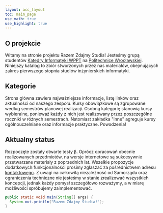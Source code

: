 ```yaml
---
layout: acc_layout
toc: main_page
use_math: true
use_highlight: true
---
```


O projekcie
---

Witamy na stronie projektu Razem Zdajmy Studia! Jesteśmy grupą studentów [Katedry Informatyki WPPT](http://ki.pwr.edu.pl/) na [Politechnice Wrocławskiej](http://pwr.edu.pl/). Niniejszy katalog to zbiór stworzonych przez nas materiałów, obejmujących zakres pierwszego stopnia studiów inżynierskich informatyki.

Kategorie
---

Strona główna zawiera najważniejsze informacje, listę linków oraz aktualności od naszego zespołu. Kursy obowiązkowe są zgrupowane według semestrów planowej realizacji. Osobną kategorię stanowią kursy wybieralne, ponieważ każdy z nich jest realizowany przez poszczególne roczniki w różnych semestrach. Natomiast zakładka "Inne" agreguje kursy ogólnouczelniane oraz informacje praktyczne. Powodzenia!

Aktualny status
---

Rozpoczęte zostały otwarte testy β. Oprócz opracowań obecnie realizowanych przedmiotów, na wersje internetowe są sukcesywnie przetwarzane materiały z poprzednich lat. Wszelkie propozycje dodatkowych funkcjonalności prosimy zgłaszać za pośrednictwem adresu [kontaktowego](http://rzs.edu.pl/info/#kontakt). Z uwagi na całkowitą niezależność od Samorządu oraz ograniczenia techniczne nie jesteśmy w stanie zrealizować wszystkich koncepcji, jednak każdy pomysł szczegółowo rozważymy, a w miarę możliwości spróbujemy zaimplementować.

```java
public static void main(String[] args) {
  System.out.println("Razem Zdajmy Studia!");
}
```
